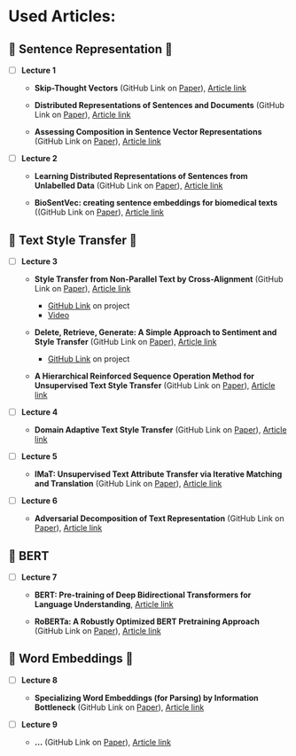 # Used Articles:

## 🔹 Sentence Representation 🔹

- [ ] **Lecture 1**

    - **Skip-Thought Vectors** (GitHub Link on [Paper](https://github.com/ElizaLo/NLP/blob/master/University%20Course%20of%20NLP/Articles/5950-skip-thought-vectors.pdf)), [Article link](https://papers.nips.cc/paper/5950-skip-thought-vectors.pdf)
    
    - **Distributed Representations of Sentences and Documents** (GitHub Link on [Paper](https://github.com/ElizaLo/NLP/blob/master/University%20Course%20of%20NLP/Articles/1405.4053v2.pdf)), [Article link](https://arxiv.org/pdf/1405.4053v2.pdf)
    
    - **Assessing Composition in Sentence Vector Representations** (GitHub Link on [Paper](https://github.com/ElizaLo/NLP/blob/master/University%20Course%20of%20NLP/Articles/C18-1152.pdf)), [Article link](https://aclweb.org/anthology/C18-1152)
    
- [ ] **Lecture 2**

    - **Learning Distributed Representations of Sentences from Unlabelled Data** (GitHub Link on [Paper](https://github.com/ElizaLo/NLP/blob/master/University%20Course%20of%20NLP/Articles/N16-1162.pdf)), [Article link](https://www.aclweb.org/anthology/N16-1162)
    
    - **BioSentVec: creating sentence embeddings for biomedical texts** ((GitHub Link on [Paper](https://github.com/ElizaLo/NLP/blob/master/University%20Course%20of%20NLP/Articles/1810.09302-2.pdf)), [Article link](https://arxiv.org/pdf/1810.09302.pdf)

## 🔺 Text Style Transfer 🔺

- [ ] **Lecture 3**

    - **Style Transfer from Non-Parallel Text by Cross-Alignment** (GitHub Link on [Paper](https://github.com/ElizaLo/NLP/blob/master/University%20Course%20of%20NLP/Articles/7259-style-transfer-from-non-parallel-text-by-cross-alignment.pdf)), [Article link](https://papers.nips.cc/paper/7259-style-transfer-from-non-parallel-text-by-cross-alignment.pdf)
        - [GitHub Link](https://github.com/shentianxiao/language-style-transfer) on project
        - [Video](https://www.youtube.com/watch?v=OyjXG44j-gs)
        
    - **Delete, Retrieve, Generate: A Simple Approach to Sentiment and Style Transfer** (GitHub Link on [Paper](https://github.com/ElizaLo/NLP/blob/master/University%20Course%20of%20NLP/Articles/1804.06437.pdf)), [Article link](https://arxiv.org/pdf/1804.06437.pdf)
        - [GitHub Link](https://github.com/lijuncen/Sentiment-and-Style-Transfer) on project
        
    - **A Hierarchical Reinforced Sequence Operation Method for Unsupervised Text Style Transfer** (GitHub Link on [Paper](https://github.com/ElizaLo/NLP/blob/master/University%20Course%20of%20NLP/Articles/P19-1482.pdf)), [Article link](https://www.aclweb.org/anthology/P19-1482)

- [ ] **Lecture 4**

    - **Domain Adaptive Text Style Transfer** (GitHub Link on [Paper](https://github.com/ElizaLo/NLP/blob/master/University%20Course%20of%20NLP/Articles/1908.09395.pdf)), [Article link](https://arxiv.org/pdf/1908.09395.pdf)
    
- [ ] **Lecture 5**

    - **IMaT: Unsupervised Text Attribute Transfer via Iterative Matching and Translation** (GitHub Link on [Paper](https://github.com/ElizaLo/NLP/blob/master/University%20Course%20of%20NLP/Articles/1901.11333.pdf)), [Article link](https://arxiv.org/pdf/1901.11333.pdf)

- [ ] **Lecture 6**

    - **Adversarial Decomposition of Text Representation** (GitHub Link on [Paper](https://github.com/ElizaLo/NLP/blob/master/University%20Course%20of%20NLP/Articles/1808.09042.pdf)), [Article link](https://arxiv.org/pdf/1808.09042.pdf)

## 🔳 BERT

- [ ] **Lecture 7**

    - **BERT: Pre-training of Deep Bidirectional Transformers for Language Understanding**, [Article link](https://arxiv.org/pdf/1810.04805.pdf)
    
    - **RoBERTa: A Robustly Optimized BERT Pretraining Approach** (GitHub Link on [Paper](https://github.com/ElizaLo/NLP/blob/master/University%20Course%20of%20NLP/Articles/1907.11692.pdf)), [Article link](https://arxiv.org/pdf/1907.11692.pdf)
    
## 🔸 Word Embeddings 🔸

- [ ] **Lecture 8**

    - **Specializing Word Embeddings (for Parsing) by Information Bottleneck** (GitHub Link on [Paper](https://github.com/ElizaLo/NLP/blob/master/University%20Course%20of%20NLP/Articles/1910.00163.pdf)), [Article link](https://arxiv.org/pdf/1910.00163.pdf)
    
- [ ] **Lecture 9**

    - **...** (GitHub Link on [Paper]( )), [Article link]( )

